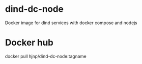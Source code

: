 # dind-dc-node

Docker image for dind services with docker compose and nodejs


# Docker hub

docker pull hjnp/dind-dc-node:tagname

